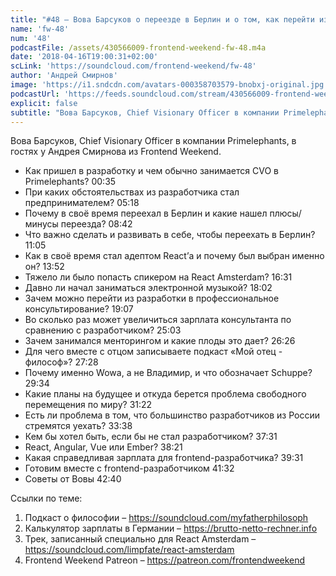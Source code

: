 ```yaml
---
title: "#48 – Вова Барсуков о переезде в Берлин и о том, как перейти из frontend-разработки в консалтинг"
name: 'fw-48'
num: '48'
podcastFile: /assets/430566009-frontend-weekend-fw-48.m4a
date: '2018-04-16T19:00:31+02:00'
scLink: 'https://soundcloud.com/frontend-weekend/fw-48'
author: 'Андрей Смирнов'
image: 'https://i1.sndcdn.com/avatars-000358703579-bnobxj-original.jpg'
podcastUrl: 'https://feeds.soundcloud.com/stream/430566009-frontend-weekend-fw-48.m4a'
explicit: false
subtitle: "Вова Барсуков, Chief Visionary Officer в компании Primelephants, в гостях у Андрея Смирнова из Frontend Weekend. "
---
```

Вова Барсуков, Chief Visionary Officer в компании Primelephants, в гостях у Андрея Смирнова из Frontend Weekend. 

- Как пришел в разработку и чем обычно занимается CVO в Primelephants? <timecode>00:35</timecode>
- При каких обстоятельствах из разработчика стал предпринимателем? <timecode>05:18</timecode>
- Почему в своё время переехал в Берлин и какие нашел плюсы/минусы переезда? <timecode>08:42</timecode>
- Что важно сделать и развивать в себе, чтобы переехать в Берлин? <timecode>11:05</timecode>
- Как в своё время стал адептом React’а и почему был выбран именно он? <timecode>13:52</timecode>
- Тяжело ли было попасть спикером на React Amsterdam? <timecode>16:31</timecode>
- Давно ли начал заниматься электронной музыкой? <timecode>18:02</timecode>
- Зачем можно перейти из разработки в профессиональное консультирование? <timecode>19:07</timecode>
- Во сколько раз может увеличиться зарплата консультанта по сравнению с разработчиком? <timecode>25:03</timecode>
- Зачем занимался менторингом и какие плоды это дает? <timecode>26:26</timecode>
- Для чего вместе с отцом записываете подкаст «Мой отец - философ»? <timecode>27:28</timecode>
- Почему именно Wowa, а не Владимир, и что обозначает Schuppe? <timecode>29:34</timecode>
- Какие планы на будущее и откуда берется проблема свободного перемещения по миру? <timecode>31:22</timecode>
- Есть ли проблема в том, что большинство разработчиков из России стремятся уехать? <timecode>33:38</timecode>
- Кем бы хотел быть, если бы не стал разработчиком? <timecode>37:31</timecode>
- React, Angular, Vue или Ember? <timecode>38:21</timecode>
- Какая справедливая зарплата для frontend-разработчика? <timecode>39:31</timecode>
- Готовим вместе с frontend-разработчиком <timecode>41:32</timecode>
- Советы от Вовы <timecode>42:40</timecode>

Ссылки по теме:
1) Подкаст о философии – https://soundcloud.com/myfatherphilosoph
2) Калькулятор зарплаты в Германии – https://brutto-netto-rechner.info
3) Трек, записанный специально для React Amsterdam – https://soundcloud.com/limpfate/react-amsterdam
4) Frontend Weekend Patreon – https://patreon.com/frontendweekend